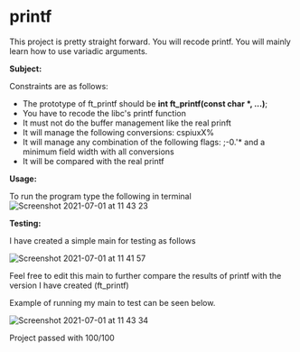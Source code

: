 # printf
This project is pretty straight forward. You will recode printf. You will mainly learn how to use variadic arguments.

**Subject:**

Constraints are as follows:
- The prototype of ft_printf should be **int ft_printf(const char *, ...)**;
- You have to recode the libc's printf function
- It must not do the buffer management like the real prinft
- It will manage the following conversions: cspiuxX%
- It will manage any combination of the following flags: ;-0.'* and a minimum field width with all conversions
- It will be compared with the real printf

**Usage:**

To run the program type the following in terminal
![Screenshot 2021-07-01 at 11 43 23](https://user-images.githubusercontent.com/61982496/124103507-a29fda00-da61-11eb-9fd5-b0aef58e8225.png)

**Testing:**

I have created a simple main for testing as follows

![Screenshot 2021-07-01 at 11 41 57](https://user-images.githubusercontent.com/61982496/124103586-b77c6d80-da61-11eb-8ed6-e30fd1dd6b3c.png)

Feel free to edit this main to further compare the results of printf with the version I have created (ft_printf)

Example of running my main to test can be seen below.

![Screenshot 2021-07-01 at 11 43 34](https://user-images.githubusercontent.com/61982496/124103736-e0046780-da61-11eb-8246-2742bd02939f.png)

Project passed with 100/100
